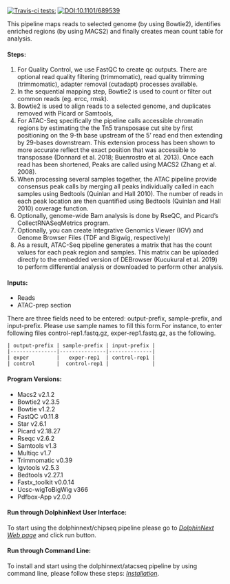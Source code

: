 [![Travis-ci tests:](https://travis-ci.org/dolphinnext/atacseq.svg?branch=master)](https://travis-ci.org/dolphinnext/atacseq) [![DOI:10.1101/689539](https://zenodo.org/badge/DOI/10.1101/689539.svg)](https://doi.org/10.1101/689539)

This pipeline maps reads to selected genome (by using Bowtie2), identifies enriched regions (by using MACS2) and finally creates mean count table for analysis. 
 
#### Steps:
  1. For Quality Control, we use FastQC to create qc outputs. There are optional read quality filtering (trimmomatic), read quality trimming (trimmomatic), adapter removal (cutadapt) processes available.
  2. In the sequential mapping step, Bowtie2 is used to count or filter out common reads (eg. ercc, rmsk). 
  3. Bowtie2 is used to align reads to a selected genome, and duplicates removed with Picard or Samtools,
  4. For ATAC-Seq specifically the pipeline calls accessible chromatin regions by estimating the the Tn5 transposase cut site by first positioning on the 9-th base upstream of the 5’ read end then extending by 29-bases downstream. This extension process has been shown to more accurate reflect the exact position that was accessible to transposase (Donnard et al. 2018; Buenrostro et al. 2013). Once each read has been shortened, Peaks are called using MACS2 (Zhang et al. 2008).
  5. When processing several samples together, the ATAC pipeline provide consensus peak calls by merging all peaks individually called in each samples using Bedtools (Quinlan and Hall 2010). The number of reads in each peak location are then quantified using Bedtools (Quinlan and Hall 2010) coverage function.
  6. Optionally, genome-wide Bam analysis is done by RseQC, and Picard’s CollectRNASeqMetrics program.
  7. Optionally, you can create Integrative Genomics Viewer (IGV)  and Genome Browser Files (TDF and Bigwig, respectively)
  8. As a result, ATAC-Seq pipeline generates a matrix that has the count values for each peak region and samples. This matrix can be uploaded directly to the embedded version of DEBrowser (Kucukural et al. 2019) to perform differential analysis or downloaded to perform other analysis.

#### Inputs:

  - Reads
  - ATAC-prep section

There are three fields need to be entered: output-prefix, sample-prefix, and input-prefix. Please use sample names to fill this form.For instance, to enter following files control-rep1.fastq.gz, exper-rep1.fastq.gz,  as the following.

    | output-prefix | sample-prefix | input-prefix |
    |---------------|---------------|--------------|
    | exper         |   exper-rep1  | control-rep1 |
    | control       |  control-rep1 |              |


#### Program Versions:
  - Macs2 v2.1.2
  - Bowtie2 v2.3.5
  - Bowtie v1.2.2
  - FastQC v0.11.8
  - Star v2.6.1
  - Picard v2.18.27
  - Rseqc v2.6.2
  - Samtools v1.3
  - Multiqc v1.7
  - Trimmomatic v0.39
  - Igvtools v2.5.3
  - Bedtools v2.27.1
  - Fastx_toolkit v0.0.14
  - Ucsc-wigToBigWig v366
  - Pdfbox-App v2.0.0

#### Run through DolphinNext User Interface:

To start using the dolphinnext/chipseq pipeline please go to [*DolphinNext Web page*](https://dolphinnext.umassmed.edu/index.php?np=1&id=485) and click run button.

#### Run through Command Line:

To install and start using the dolphinnext/atacseq pipeline by using command line, please follow these steps: [*Installation*](https://github.com/dolphinnext/atacseq/blob/master/docs/local.md).